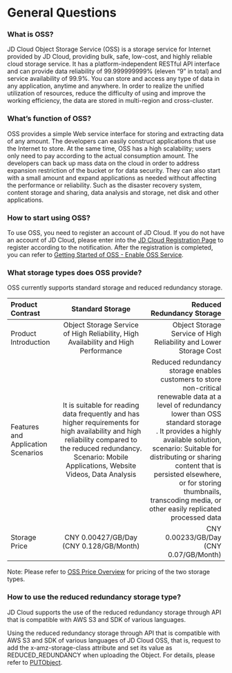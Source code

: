 

# General Questions

### What is OSS?

JD Cloud Object Storage Service (OSS) is a storage service for Internet provided by JD Cloud, providing bulk, safe, low-cost, and highly reliable cloud storage service. It has a platform-independent RESTful API interface and can provide data reliability of 99.999999999% (eleven “9” in total) and service availability of 99.9%. You can store and access any type of data in any application, anytime and anywhere. In order to realize the unified utilization of resources, reduce the difficulty of using and improve the working efficiency, the data are stored in multi-region and cross-cluster.

### What’s function of OSS?

OSS provides a simple Web service interface for storing and extracting data of any amount. The developers can easily construct applications that use the Internet to store. At the same time, OSS has a high scalability; users only need to pay according to the actual consumption amount. The developers can back up mass data on the cloud in order to address expansion restriction of the bucket or for data security. They can also start with a small amount and expand applications as needed without affecting the performance or reliability. Such as the disaster recovery system, content storage and sharing, data analysis and storage, net disk and other applications.

### How to start using OSS?

To use OSS, you need to register an account of JD Cloud. If you do not have an account of JD Cloud, please enter into the [JD Cloud Registration Page](https://accounts.jdcloud.com/p/regPage?source=jdcloud&ReturnUrl=https%3a%2f%2fuc.jdcloud.com%2fpassport%2fcomplete%3freturnUrl%3dhttps%3a%2f%2fwww.jdcloud.com) to register according to the notification. After the registration is completed, you can refer to [Getting Started of OSS - Enable OSS Service](https://docs.jdcloud.com/en/object-storage-service/sign-up-service-1).

### What storage types does OSS provide?

OSS currently supports standard storage and reduced redundancy storage.

| Product Contrast | Standard Storage | Reduced Redundancy Storage|
| :------------- |:-------------:| -----:|
| Product Introduction | Object Storage Service of High Reliability, High Availability and High Performance | Object Storage Service of High Reliability and Lower Storage Cost|
| Features and Application Scenarios | It is suitable for reading data frequently and has higher requirements for high availability and high reliability compared to the reduced redundancy. Scenario: Mobile Applications, Website Videos, Data Analysis | Reduced redundancy storage enables customers to store non-critical renewable data at a level of redundancy lower than OSS standard storage <br>. It provides a highly available solution, scenario: Suitable for distributing or sharing content that is persisted elsewhere, <br> or for storing thumbnails, transcoding media, or other easily replicated processed data |
| Storage Price | CNY 0.00427/GB/Day (CNY 0.128/GB/Month) | CNY 0.00233/GB/Day (CNY 0.07/GB/Month) |

Note: Please refer to [OSS Price Overview](https://docs.jdcloud.com/en/object-storage-service/price-overview) for pricing of the two storage types.

### How to use the reduced redundancy storage type?

JD Cloud supports the use of the reduced redundancy storage through API that is compatible with AWS S3 and SDK of various languages.

Using the reduced redundancy storage through API that is compatible with AWS S3 and SDK of various languages of JD Cloud OSS, that is, request to add the x-amz-storage-class attribute and set its value as REDUCED_REDUNDANCY when uploading the Object. For details, please refer to [PUTObject](https://github.com/jdcloud-cmw/oss/blob/master/S3-API-Document/Operations-on-Objects/Put-Object.md).
